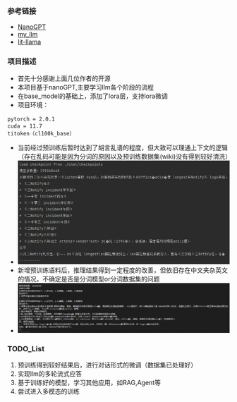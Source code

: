 ### 参考链接
- [NanoGPT](https://github.com/karpathy/nanoGPT/tree/master)
- [my_llm](https://github.com/REXWindW/my_llm)
- [lit-llama](https://github.com/Lightning-AI/lit-llama)

### 项目描述
- 首先十分感谢上面几位作者的开源
- 本项目基于nanoGPT,主要学习llm各个阶段的流程
- 在base_model的基础上，添加了lora层，支持lora微调
- 项目环境：
```
pytorch = 2.0.1
cuda = 11.7
titoken（cl100k_base）
```
- 当前经过预训练后暂时达到了胡言乱语的程度，但大致可以理通上下文的逻辑（存在乱码可能是因为分词的原因以及预训练数据集(wiki)没有得到较好清洗）
- ![阿巴阿巴](./temp_result/result_1.png)
- 新增预训练语料后，推理结果得到一定程度的改善，但依旧存在中文夹杂英文的情况，不确定是否是分词模型or分词数据集的问题
- ![阿巴阿巴2](./temp_result/result_2.png)

### TODO_List
1. 预训练得到较好结果后，进行对话形式的微调（数据集已处理好）
2. 实现llm的多轮流式应答
3. 基于训练好的模型，学习其他应用，如RAG,Agent等
4. 尝试进入多模态的训练
